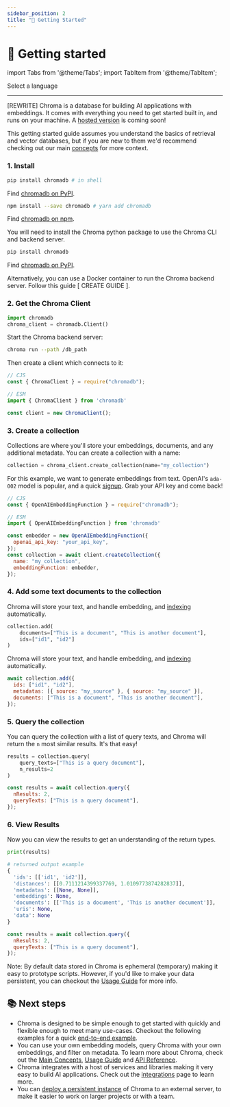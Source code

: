 ```yaml
---
sidebar_position: 2
title: "🔑 Getting Started"
---
```


# 🔑 Getting started

import Tabs from '@theme/Tabs';
import TabItem from '@theme/TabItem';

<div class="select-language">Select a language</div>

<Tabs queryString groupId="lang" queryString>
<TabItem value="py" label="Python"></TabItem>
<TabItem value="js" label="JavaScript"></TabItem>
</Tabs>

---

[REWRITE] Chroma is a database for building AI applications with embeddings. It comes with everything you need to get started built in, and runs on your machine. A [hosted version](https://airtable.com/shrOAiDUtS2ILy5vZ) is coming soon!

This getting started guide assumes you understand the basics of retrieval and vector databases, but if you are new to them we'd recommend checking out our main [concepts](./concepts/index.md) for more context.

### 1. Install

<Tabs queryString groupId="lang" className="hideTabSwitcher">
<TabItem value="py" label="Python">

```py
pip install chromadb # in shell
```

Find [chromadb on PyPI](https://pypi.org/project/chromadb/).


</TabItem>
<TabItem value="js" label="JavaScript">

```sh
npm install --save chromadb # yarn add chromadb
```

Find [chromadb on npm](https://www.npmjs.com/package/chromadb).

You will need to install the Chroma python package to use the Chroma CLI and backend server.

```sh
pip install chromadb
```

Find [chromadb on PyPI](https://pypi.org/project/chromadb/).

Alternatively, you can use a Docker container to run the Chroma backend server. Follow this guide [ CREATE GUIDE ].

</TabItem>

</Tabs>

### 2. Get the Chroma Client

<Tabs queryString groupId="lang" className="hideTabSwitcher">
<TabItem value="py" label="Python">

```python
import chromadb
chroma_client = chromadb.Client()
```

</TabItem>
<TabItem value="js" label="JavaScript">

Start the Chroma backend server:

```sh
chroma run --path /db_path
```

Then create a client which connects to it:

```js
// CJS
const { ChromaClient } = require("chromadb");

// ESM
import { ChromaClient } from 'chromadb'

const client = new ChromaClient();
```

</TabItem>

</Tabs>

### 3. Create a collection

Collections are where you'll store your embeddings, documents, and any additional metadata. You can create a collection with a name:

<Tabs queryString groupId="lang" className="hideTabSwitcher">
<TabItem value="py" label="Python">

```python
collection = chroma_client.create_collection(name="my_collection")
```

</TabItem>
<TabItem value="js" label="JavaScript">

For this example, we want to generate embeddings from text. OpenAI's `ada-002` model is popular, and a quick [signup](https://openai.com/api/). Grab your API key and come back!

```js
// CJS
const { OpenAIEmbeddingFunction } = require("chromadb");

// ESM
import { OpenAIEmbeddingFunction } from 'chromadb'

const embedder = new OpenAIEmbeddingFunction({
  openai_api_key: "your_api_key",
});
const collection = await client.createCollection({
  name: "my_collection",
  embeddingFunction: embedder,
});
```

</TabItem>

</Tabs>

### 4. Add some text documents to the collection

<Tabs queryString groupId="lang" className="hideTabSwitcher">
<TabItem value="py" label="Python">

Chroma will store your text, and handle embedding, and [indexing](./concepts/indexes.md) automatically.

```python
collection.add(
    documents=["This is a document", "This is another document"],
    ids=["id1", "id2"]
)
```

</TabItem>
<TabItem value="js" label="JavaScript">

Chroma will store your text, and handle embedding, and [indexing](./concepts/indexes.md) automatically.

```js
await collection.add({
  ids: ["id1", "id2"],
  metadatas: [{ source: "my_source" }, { source: "my_source" }],
  documents: ["This is a document", "This is another document"],
});
```

</TabItem>

</Tabs>


### 5. Query the collection

You can query the collection with a list of query texts, and Chroma will return the `n` most similar results. It's that easy!

<Tabs queryString groupId="lang" className="hideTabSwitcher">
<TabItem value="py" label="Python">

```python
results = collection.query(
    query_texts=["This is a query document"],
    n_results=2
)
```

</TabItem>
<TabItem value="js" label="JavaScript">

```js
const results = await collection.query({
  nResults: 2,
  queryTexts: ["This is a query document"],
});
```

</TabItem>

</Tabs>

### 6. View Results

Now you can view the results to get an understanding of the return types.

<Tabs queryString groupId="lang" className="hideTabSwitcher">
<TabItem value="py" label="Python">

```python
print(results)

# returned output example
{
  'ids': [['id1', 'id2']],
  'distances': [[0.7111214399337769, 1.0109773874282837]],
  'metadatas': [[None, None]],
  'embeddings': None,
  'documents': [['This is a document', 'This is another document']],
  'uris': None,
  'data': None
}
```

</TabItem>
<TabItem value="js" label="JavaScript">

```js
const results = await collection.query({
  nResults: 2,
  queryTexts: ["This is a query document"],
});
```

</TabItem>

</Tabs>

Note: By default data stored in Chroma is ephemeral (temporary) making it easy to prototype scripts. However, if you'd like to make your data persistent, you can checkout the [Usage Guide](./usage-guide.md) for more info.

## 📚 Next steps

- Chroma is designed to be simple enough to get started with quickly and flexible enough to meet many use-cases. Checkout the following examples for a quick [end-to-end example](./examples/index.md).
- You can use your own embedding models, query Chroma with your own embeddings, and filter on metadata. To learn more about Chroma, check out the [Main Concepts](./concepts/index.md), [Usage Guide](./guides/index.md) and [API Reference](./api-reference.md).
- Chroma integrates with a host of services and libraries making it very easy to build AI applications. Check out the [integrations](./integrations) page to learn more.
- You can [deploy a persistent instance](./deployment) of Chroma to an external server, to make it easier to work on larger projects or with a team.
